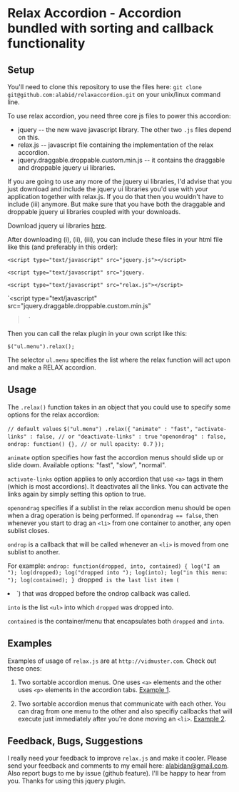 Relax Accordion -  Accordion bundled with sorting and callback functionality
============================================================================

Setup
-----

You'll need to clone this repository to use the files here:
`git clone git@github.com:alabid/relaxaccordion.git` 
on your unix/linux command line.

To use relax accordion, you need three core js files to power this 
accordion:

* jquery -- the new wave javascript library.
The other two `.js` files depend on this.
* relax.js -- javascript file containing the implementation of the relax
               accordion.
* jquery.draggable.droppable.custom.min.js -- it contains the draggable
and droppable jquery ui libraries.

If you are going to use any more of the jquery ui libraries, I'd advise
that you just download and include the jquery ui libraries you'd use
with your application together with relax.js. If you do that then you 
wouldn't have to include (iii) anymore. But make sure that you have both
the draggable and droppable jquery ui libraries coupled with your downloads.

Download jquery ui libraries [here](http://www.jqueryui.com/download).

After downloading (i), (ii), (iii), you can include these files in your
html file like this (and preferably in this order):


`<script type="text/javascript" src="jquery.js"></script>`

`<script type="text/javascript" src="jquery.`

`<script type="text/javascript" src="relax.js"></script>`

`<script type="text/javascript" src="jquery.draggable.droppable.custom.min.js"
></script>`
`<script type="text/javascript" src="myscript.js"></script>`

Then you can call the relax plugin in your own script like this:

`$("ul.menu").relax();`

The selector `ul.menu` specifies the list where the relax function will
act upon and make a RELAX accordion.

Usage
------

The `.relax()` function takes in an object that you could use to specify
some options for the relax accordion:

`// default values`
`$("ul.menu") .relax({`
`"animate" : "fast",`
`"activate-links" : false, // or "deactivate-links" : true`
`"openondrag" : false,`
`ondrop: function() {}, // or null`
`opacity: 0.7`
`});`


`animate` option specifies how fast the accordion menus should slide up
or slide down.
Available options: "fast", "slow", "normal".

`activate-links` option applies to only accordion that use `<a>` tags in
them (which is most accordions). It deactivates all the links. You can
activate the links again by simply setting this option to true.

`openondrag` specifies if a sublist in the relax accordion menu should
be open when a drag operation is being performed. If `openondrag == false`,
then whenever you start to drag an `<li>` from one container to another,
 any open sublist closes.

`ondrop` is a callback that will be called whenever an `<li>` is moved
from one sublist to another.

For example:
`ondrop: function(dropped, into, contained) {
                log("I am ");
                log(dropped);
                log("dropped into ");
                log(into);
                log("in this menu: ");
                log(contained);
}
`dropped` is the last list item (`<li>`) that was dropped before the
ondrop callback was called.

`into` is the list `<ul>` into which `dropped` was dropped into.

`contained` is the container/menu that encapsulates both `dropped` and
`into`.

Examples
--------
Examples of usage of `relax.js` are at `http://vidmuster.com`. Check out 
these ones:

1. Two sortable accordion menus. One uses `<a>` elements and the other
   uses `<p>` elements in the accordion tabs.
   [Example 1](http://vidmuster.com/tests/relax1.html).
   
2. Two sortable accordion menus that communicate with each other. You can 
   drag from one menu to the other and also specifiy callbacks that will
   execute just immediately after you're done moving an `<li>`.
   [Example 2](http://vidmuster.com/tests/relax2.html).

Feedback, Bugs, Suggestions
---------------------------
I really need your feedback to improve `relax.js` and make it cooler.
Please send your feedback and comments to my email here:
[alabidan@gmail.com](mailto:alabidan@gmail.com).
Also report bugs to me by issue (github feature). I'll be happy to hear
from you. Thanks for using this jquery plugin.


